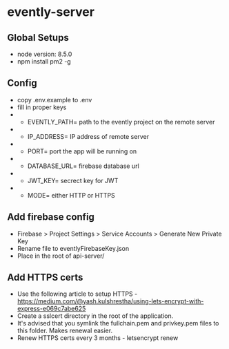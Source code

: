 # evently-server

## Global Setups
+ node version: 8.5.0
+ npm install pm2 -g

## Config
+ copy .env.example to .env
+ fill in proper keys
+ + EVENTLY_PATH= path to the evently project on the remote server
+ + IP_ADDRESS= IP address of remote server
+ + PORT= port the app will be running on
+ + DATABASE_URL= firebase database url
+ + JWT_KEY= secrect key for JWT
+ + MODE= either HTTP or HTTPS

## Add firebase config
+ Firebase > Project Settings > Service Accounts > Generate New Private Key
+ Rename file to eventlyFirebaseKey.json
+ Place in the root of api-server/

## Add HTTPS certs
+ Use the following article to setup HTTPS - https://medium.com/@yash.kulshrestha/using-lets-encrypt-with-express-e069c7abe625
+ Create a sslcert directory in the root of the application.
+ It's advised that you symlink the fullchain.pem and privkey.pem files to this folder. Makes renewal easier.
+ Renew HTTPS certs every 3 months - letsencrypt renew